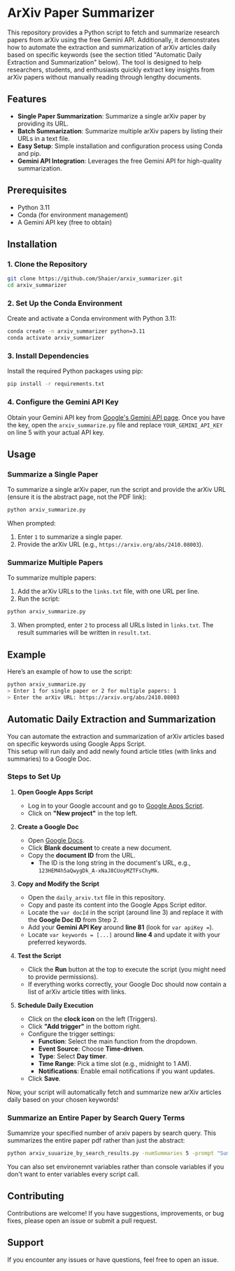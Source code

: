 # ArXiv Paper Summarizer

This repository provides a Python script to fetch and summarize research papers from arXiv using the free Gemini API. Additionally, it demonstrates how to automate the extraction and summarization of arXiv articles daily based on specific keywords (see the section titled "Automatic Daily Extraction and Summarization" below). The tool is designed to help researchers, students, and enthusiasts quickly extract key insights from arXiv papers without manually reading through lengthy documents.

## Features
- **Single Paper Summarization**: Summarize a single arXiv paper by providing its URL.
- **Batch Summarization**: Summarize multiple arXiv papers by listing their URLs in a text file.
- **Easy Setup**: Simple installation and configuration process using Conda and pip.
- **Gemini API Integration**: Leverages the free Gemini API for high-quality summarization.

## Prerequisites
- Python 3.11
- Conda (for environment management)
- A Gemini API key (free to obtain)

## Installation

### 1. Clone the Repository
```bash
git clone https://github.com/Shaier/arxiv_summarizer.git
cd arxiv_summarizer
```

### 2. Set Up the Conda Environment
Create and activate a Conda environment with Python 3.11:
```bash
conda create -n arxiv_summarizer python=3.11
conda activate arxiv_summarizer
```

### 3. Install Dependencies
Install the required Python packages using pip:
```bash
pip install -r requirements.txt
```

### 4. Configure the Gemini API Key
Obtain your Gemini API key from [Google's Gemini API page](https://ai.google.dev/gemini-api/docs/api-key). Once you have the key, open the `arxiv_summarize.py` file and replace `YOUR_GEMINI_API_KEY` on line 5 with your actual API key.

## Usage

### Summarize a Single Paper
To summarize a single arXiv paper, run the script and provide the arXiv URL (ensure it is the abstract page, not the PDF link):
```bash
python arxiv_summarize.py
```
When prompted:
1. Enter `1` to summarize a single paper.
2. Provide the arXiv URL (e.g., `https://arxiv.org/abs/2410.08003`).

### Summarize Multiple Papers
To summarize multiple papers:
1. Add the arXiv URLs to the `links.txt` file, with one URL per line.
2. Run the script:
```bash
python arxiv_summarize.py
```
3. When prompted, enter `2` to process all URLs listed in `links.txt`. The result summaries will be written in `result.txt`.

## Example
Here’s an example of how to use the script:
```bash
python arxiv_summarize.py
> Enter 1 for single paper or 2 for multiple papers: 1
> Enter the arXiv URL: https://arxiv.org/abs/2410.08003
```

## Automatic Daily Extraction and Summarization  
  
 You can automate the extraction and summarization of arXiv articles based on specific keywords using Google Apps Script.  
 This setup will run daily and add newly found article titles (with links and summaries) to a Google Doc.  
  
 ### Steps to Set Up  
  
 1. **Open Google Apps Script**  
    - Log in to your Google account and go to [Google Apps Script](https://script.google.com/home/my).  
    - Click on **"New project"** in the top left.  
  
 2. **Create a Google Doc**  
    - Open [Google Docs](https://docs.google.com).  
    - Click **Blank document** to create a new document.  
    - Copy the **document ID** from the URL.  
      - The ID is the long string in the document's URL, e.g., `123HEM4h5aQwygDk_A-xNaJ8CUoyMZTFsChyMk`.  
  
 3. **Copy and Modify the Script**  
    - Open the `daily_arxiv.txt` file in this repository.  
    - Copy and paste its content into the Google Apps Script editor.  
    - Locate the `var docId` in the script (around line 3) and replace it with the **Google Doc ID** from Step 2.  
    - Add your **Gemini API Key** around **line 81** (look for `var apiKey =`).
    - Locate `var keywords = [...]` around **line 4** and update it with your preferred keywords.  
  
 4. **Test the Script**  
    - Click the **Run** button at the top to execute the script (you might need to provide permissions).  
    - If everything works correctly, your Google Doc should now contain a list of arXiv article titles with links.  
  
 5. **Schedule Daily Execution**  
    - Click on the **clock icon** on the left (Triggers).  
    - Click **"Add trigger"** in the bottom right.  
    - Configure the trigger settings:  
      - **Function**: Select the main function from the dropdown.  
      - **Event Source**: Choose **Time-driven**.  
      - **Type**: Select **Day timer**.  
      - **Time Range**: Pick a time slot (e.g., midnight to 1 AM).  
      - **Notifications**: Enable email notifications if you want updates.  
    - Click **Save**.  
  
 Now, your script will automatically fetch and summarize new arXiv articles daily based on your chosen keywords!  

### Summarize an Entire Paper by Search Query Terms
Sumamrize your specified number of arxiv papers by search query. This summarizes the entire paper pdf rather than just the abstract:
```bash
python arxiv_suuarize_by_search_results.py -numSummaries 5 -prompt "Summarize this document in 3 sentences." -apiKey "YOUR_API_KEY" -query "Large Language Models"
```

You can also set environemnt variables rather than console variables if you don't want to enter variables every script call.

## Contributing
Contributions are welcome! If you have suggestions, improvements, or bug fixes, please open an issue or submit a pull request.

## Support
If you encounter any issues or have questions, feel free to open an issue.
